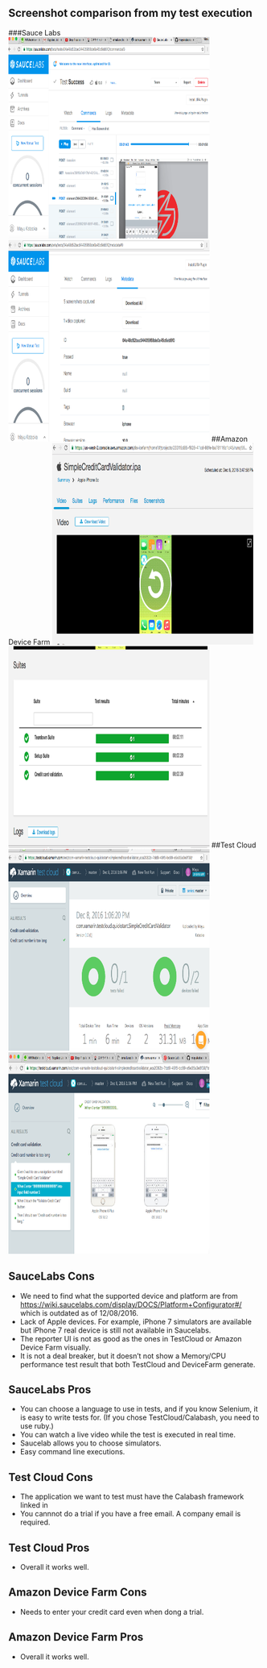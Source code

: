 ## Screenshot comparison from my test execution

###Sauce Labs
<img src="assets/sauce1.png" width="400" height="400">
<img src="assets/sauce2.png" width="400" height="400">
##Amazon Device Farm
<img src="assets/amazon1.png" width="400" height="400">
<img src="assets/amazon2.png" width="400" height="400">
##Test Cloud
<img src="assets/testcloud1.png" width="400" height="400">
<img src="assets/testcloud2.png" width="400" height="400">

## SauceLabs Cons

- We need to find what the supported device and platform are from https://wiki.saucelabs.com/display/DOCS/Platform+Configurator#/ which is outdated as of 12/08/2016. 
- Lack of Apple devices. For example, iPhone 7 simulators are available but iPhone 7 real device is still not available in Saucelabs.
- The reporter UI is not as good as the ones in TestCloud or Amazon Device Farm visually.
- It is not a deal breaker, but it doesn’t not show a Memory/CPU performance test result that both TestCloud and DeviceFarm generate. 

## SauceLabs Pros
- You can choose a language to use in tests, and if you know Selenium, it is easy to write tests for.  (If you chose TestCloud/Calabash, you need to use ruby.)
- You can watch a live video while the test is executed in real time. 
- Saucelab allows you to choose simulators.  
- Easy command line executions. 

## Test Cloud Cons
- The application we want to test must have the Calabash framework linked in
- You cannnot do a trial if you have a free email. A company email is required.

## Test Cloud Pros
- Overall it works well.

## Amazon Device Farm Cons
- Needs to enter your credit card even when dong a trial.

## Amazon Device Farm Pros
- Overall it works well. 
